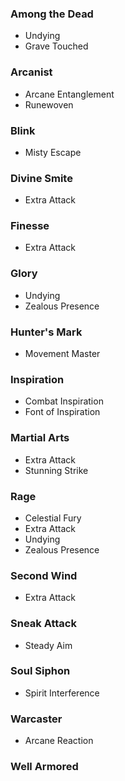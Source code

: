### Among the Dead
- Undying
- Grave Touched

### Arcanist
- Arcane Entanglement
- Runewoven

### Blink
- Misty Escape

### Divine Smite
- Extra Attack

### Finesse
- Extra Attack

### Glory
- Undying
- Zealous Presence

### Hunter's Mark
- Movement Master

### Inspiration
- Combat Inspiration
- Font of Inspiration

### Martial Arts
- Extra Attack
- Stunning Strike

### Rage
- Celestial Fury
- Extra Attack
- Undying
- Zealous Presence

### Second Wind
- Extra Attack

### Sneak Attack
- Steady Aim

### Soul Siphon
- Spirit Interference

### Warcaster
- Arcane Reaction

### Well Armored